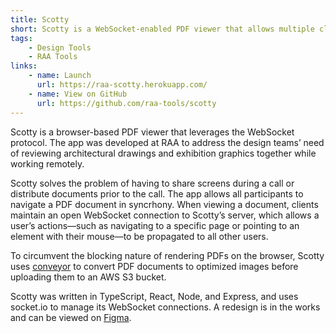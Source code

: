 ```yaml
---
title: Scotty
short: Scotty is a WebSocket-enabled PDF viewer that allows multiple clients to view and browse through a document together in real time. The app is designed to be a minimal viewer and a quick way for design teams to share internal documents.
tags: 
    - Design Tools
    - RAA Tools
links: 
    - name: Launch
      url: https://raa-scotty.herokuapp.com/
    - name: View on GitHub
      url: https://github.com/raa-tools/scotty
---
```


Scotty is a browser-based PDF viewer that leverages the WebSocket protocol. The app was developed at RAA to address the design teams’ need of reviewing architectural drawings and exhibition graphics together while working remotely.

Scotty solves the problem of having to share screens during a call or distribute documents prior to the call. The app allows all participants to navigate a PDF document in syncrhony. When viewing a document, clients maintain an open WebSocket connection to Scotty’s server, which allows a user’s actions—such as navigating to a specific page or pointing to an element with their mouse—to be propagated to all other users.

To circumvent the blocking nature of rendering PDFs on the browser, Scotty uses [conveyor](https://github.com/raa-tools/conveyor/) to convert PDF documents to optimized images before uploading them to an AWS S3 bucket.

Scotty was written in TypeScript, React, Node, and Express, and uses socket.io to manage its WebSocket connections. A redesign is in the works and can be viewed on [Figma](https://www.figma.com/file/nB8XWWZCOI7kFJGivVbsWh/scotty?node-id=0%3A1).
